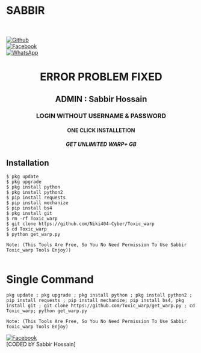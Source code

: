 # SABBIR
<b></b> </br> <br>[![Github](https://img.shields.io/badge/Github-Niki404-Cyber-dimgray?style=flat-square&logo=github)](https://github.com/Toxic-Sabbir)<br> [![Facebook](https://img.shields.io/badge/Facebook-Mr.NIKI-blue?style=flat-square&logo=facebook)](https://www.facebook.com/sabbir.psycho)<br> [![WhatsApp](https://img.shields.io/badge/WhatsApp-Mr.NIKI-blue?style=flat-square&logo=WhatsApp)](https://chat.whatsapp.com/01307041952)

<h1 align="center"> ERROR PROBLEM FIXED </h1>

<h2 align="center"> ADMIN : Sabbir Hossain</h2>

<h3 align="center"> LOGIN WITHOUT USERNAME & PASSWORD</h3>

<h4 align="center"> ONE CLICK INSTALLETION</h4>

<h5 align="center"> GET UNLIMITED WARP+ GB</h5>


## <b>Installation</b>

```
$ pkg update
$ pkg upgrade
$ pkg install python
$ pkg install python2
$ pip install requests
$ pip install mechanize
$ pip install bs4
$ pkg install git
$ rm -rf Toxic_warp
$ git clone https://github.com/Niki404-Cyber/Toxic_warp
$ cd Toxic_warp
$ python get_warp.py

Note: (This Tools Are Free, So You No Need Permission To Use Sabbir Toxic_warp Tools Enjoy))


```

# Single Command 

```
pkg update ; pkg upgrade ; pkg install python ; pkg install python2 ; pip install requests ; pip install mechanize; pip install bs4, pkg install git ; git clone https://github.com/Toxic_warp/get_warp.py ; cd Toxic_warp; python get_warp.py

Note: (This Tools Are Free, So You No Need Permission To Use Sabbir Toxic_warp Tools Enjoy)

```

[![Facebook](https://img.shields.io/badge/Facebook-Mr.NIKI-blue?style=flat-square&logo=facebook)](https://www.facebook.com/sabbir.psycho)</br>
[CODED bY Sabbir Hossain]

